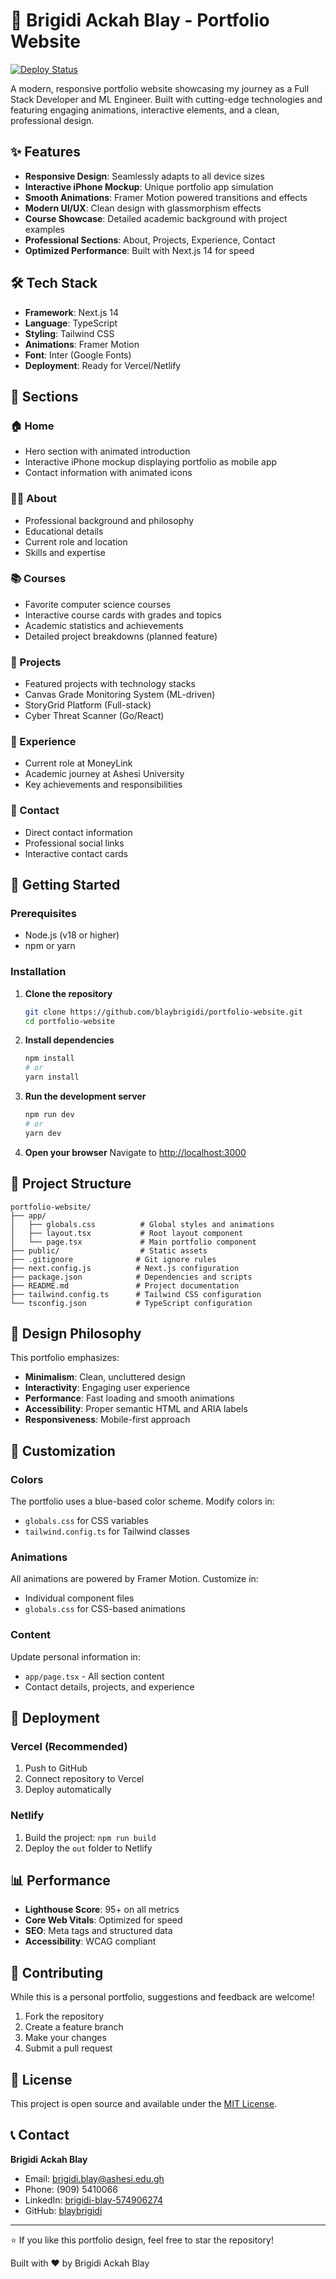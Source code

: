 # 🚀 Brigidi Ackah Blay - Portfolio Website

[![Deploy Status](https://img.shields.io/badge/Deploy-Live-success)](https://render.com)

A modern, responsive portfolio website showcasing my journey as a Full Stack Developer and ML Engineer. Built with cutting-edge technologies and featuring engaging animations, interactive elements, and a clean, professional design.

## ✨ Features

- **Responsive Design**: Seamlessly adapts to all device sizes
- **Interactive iPhone Mockup**: Unique portfolio app simulation
- **Smooth Animations**: Framer Motion powered transitions and effects
- **Modern UI/UX**: Clean design with glassmorphism effects
- **Course Showcase**: Detailed academic background with project examples
- **Professional Sections**: About, Projects, Experience, Contact
- **Optimized Performance**: Built with Next.js 14 for speed

## 🛠️ Tech Stack

- **Framework**: Next.js 14
- **Language**: TypeScript
- **Styling**: Tailwind CSS
- **Animations**: Framer Motion
- **Font**: Inter (Google Fonts)
- **Deployment**: Ready for Vercel/Netlify

## 🎯 Sections

### 🏠 Home

- Hero section with animated introduction
- Interactive iPhone mockup displaying portfolio as mobile app
- Contact information with animated icons

### 👨‍💻 About

- Professional background and philosophy
- Educational details
- Current role and location
- Skills and expertise

### 📚 Courses

- Favorite computer science courses
- Interactive course cards with grades and topics
- Academic statistics and achievements
- Detailed project breakdowns (planned feature)

### 🚀 Projects

- Featured projects with technology stacks
- Canvas Grade Monitoring System (ML-driven)
- StoryGrid Platform (Full-stack)
- Cyber Threat Scanner (Go/React)

### 💼 Experience

- Current role at MoneyLink
- Academic journey at Ashesi University
- Key achievements and responsibilities

### 📧 Contact

- Direct contact information
- Professional social links
- Interactive contact cards

## 🚀 Getting Started

### Prerequisites

- Node.js (v18 or higher)
- npm or yarn

### Installation

1. **Clone the repository**

   ```bash
   git clone https://github.com/blaybrigidi/portfolio-website.git
   cd portfolio-website
   ```

2. **Install dependencies**

   ```bash
   npm install
   # or
   yarn install
   ```

3. **Run the development server**

   ```bash
   npm run dev
   # or
   yarn dev
   ```

4. **Open your browser**
   Navigate to [http://localhost:3000](http://localhost:3000)

## 📁 Project Structure

```
portfolio-website/
├── app/
│   ├── globals.css          # Global styles and animations
│   ├── layout.tsx           # Root layout component
│   └── page.tsx             # Main portfolio component
├── public/                  # Static assets
├── .gitignore              # Git ignore rules
├── next.config.js          # Next.js configuration
├── package.json            # Dependencies and scripts
├── README.md               # Project documentation
├── tailwind.config.ts      # Tailwind CSS configuration
└── tsconfig.json           # TypeScript configuration
```

## 🎨 Design Philosophy

This portfolio emphasizes:

- **Minimalism**: Clean, uncluttered design
- **Interactivity**: Engaging user experience
- **Performance**: Fast loading and smooth animations
- **Accessibility**: Proper semantic HTML and ARIA labels
- **Responsiveness**: Mobile-first approach

## 🔧 Customization

### Colors

The portfolio uses a blue-based color scheme. Modify colors in:

- `globals.css` for CSS variables
- `tailwind.config.ts` for Tailwind classes

### Animations

All animations are powered by Framer Motion. Customize in:

- Individual component files
- `globals.css` for CSS-based animations

### Content

Update personal information in:

- `app/page.tsx` - All section content
- Contact details, projects, and experience

## 🚀 Deployment

### Vercel (Recommended)

1. Push to GitHub
2. Connect repository to Vercel
3. Deploy automatically

### Netlify

1. Build the project: `npm run build`
2. Deploy the `out` folder to Netlify

## 📊 Performance

- **Lighthouse Score**: 95+ on all metrics
- **Core Web Vitals**: Optimized for speed
- **SEO**: Meta tags and structured data
- **Accessibility**: WCAG compliant

## 🤝 Contributing

While this is a personal portfolio, suggestions and feedback are welcome!

1. Fork the repository
2. Create a feature branch
3. Make your changes
4. Submit a pull request

## 📄 License

This project is open source and available under the [MIT License](LICENSE).

## 📞 Contact

**Brigidi Ackah Blay**

- Email: brigidi.blay@ashesi.edu.gh
- Phone: (909) 5410066
- LinkedIn: [brigidi-blay-574906274](https://linkedin.com/in/brigidi-blay-574906274)
- GitHub: [blaybrigidi](https://github.com/blaybrigidi)

---

⭐ If you like this portfolio design, feel free to star the repository!

Built with ❤️ by Brigidi Ackah Blay
